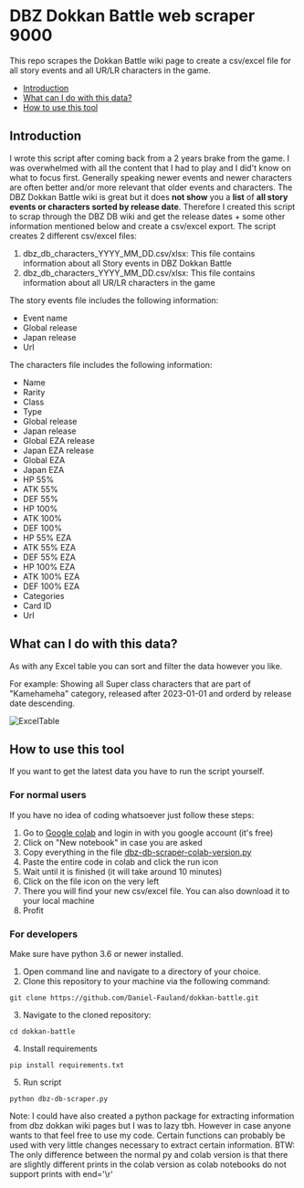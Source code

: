 # DBZ Dokkan Battle web scraper 9000

This repo scrapes the Dokkan Battle wiki page to create a csv/excel file for all story events and all UR/LR characters in the game.

- [Introduction](#introduction)
- [What can I do with this data?](#what-can-i-do-with-this-data)
- [How to use this tool](#how-to-use-this-tool)

## Introduction

I wrote this script after coming back from a 2 years brake from the game. I was overwhelmed with all the content that I had to play and I did't know on what to focus first. Generally speaking newer events and newer characters are often better and/or more relevant that older events and characters. The DBZ Dokkan Battle wiki is great but it does **not show** you a **list** of **all story events or characters sorted by release date**. Therefore I created this script to scrap through the DBZ DB wiki and get the release dates + some other information mentioned below and create a csv/excel export.
The script creates 2 different csv/excel files:

1. dbz_db_characters_YYYY_MM_DD.csv/xlsx: This file contains information about all Story events in DBZ Dokkan Battle
2. dbz_db_characters_YYYY_MM_DD.csv/xlsx: This file contains information about all UR/LR characters in the game

The story events file includes the following information:

- Event name
- Global release
- Japan release
- Url

The characters file includes the following information:

- Name
- Rarity
- Class
- Type
- Global release
- Japan release
- Global EZA release
- Japan EZA release
- Global EZA
- Japan EZA
- HP 55%
- ATK 55%
- DEF 55%
- HP 100%
- ATK 100%
- DEF 100%
- HP 55% EZA
- ATK 55% EZA
- DEF 55% EZA
- HP 100% EZA
- ATK 100% EZA
- DEF 100% EZA
- Categories
- Card ID
- Url

## What can I do with this data?

As with any Excel table you can sort and filter the data however you like.

For example: Showing all Super class characters that are part of "Kamehameha" category, released after 2023-01-01 and orderd by release date descending.

![ExcelTable](https://imgur.com/a/b5RCFiW)

## How to use this tool

If you want to get the latest data you have to run the script yourself.

### For normal users

If you have no idea of coding whatsoever just follow these steps:

1. Go to [Google colab](https://colab.research.google.com) and login in with you google account (it's free)
2. Click on "New notebook" in case you are asked
3. Copy everything in the file [dbz-db-scraper-colab-version.py](dbz-db-scraper-colab-version.py)
4. Paste the entire code in colab and click the run icon
5. Wait until it is finished (it will take around 10 minutes)
6. Click on the file icon on the very left
7. There you will find your new csv/excel file. You can also download it to your local machine
8. Profit

### For developers

Make sure have python 3.6 or newer installed.

1. Open command line and navigate to a directory of your choice.
2. Clone this repository to your machine via the following command:

```shell
git clone https://github.com/Daniel-Fauland/dokkan-battle.git
```

3. Navigate to the cloned repository:

```shell
cd dokkan-battle
```

4. Install requirements

```shell
pip install requirements.txt
```

5. Run script

```shell
python dbz-db-scraper.py
```

Note:
I could have also created a python package for extracting information from dbz dokkan wiki pages but I was to lazy tbh.
However in case anyone wants to that feel free to use my code. Certain functions can probably be used with very little changes necessary to extract certain information.
BTW: The only difference between the normal py and colab version is that there are slightly different prints in the colab version as colab notebooks do not support prints with end='\r'
